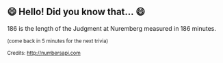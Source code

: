 ## 😄 Hello! Did you know that... 😄
186 is the length of the Judgment at Nuremberg measured in 186 minutes.

<sup>(come back in 5 minutes for the next trivia)</sup>


<sup>Credits: http://numbersapi.com</sup>
